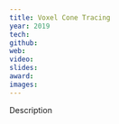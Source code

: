 ```yaml
---
title: Voxel Cone Tracing
year: 2019
tech:
github:
web:
video:
slides:
award:
images:
---
```


Description